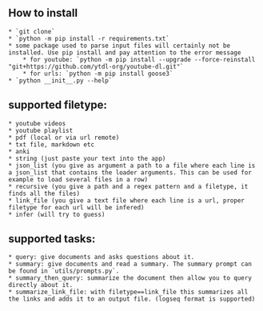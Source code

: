 ## How to install
    * `git clone`
    * `python -m pip install -r requirements.txt`
    * some package used to parse input files will certainly not be installed. Use pip install and pay attention to the error message
        * for youtube: `python -m pip install --upgrade --force-reinstall "git+https://github.com/ytdl-org/youtube-dl.git"`
        * for urls: `python -m pip install goose3`
    * `python __init__.py --help`

## supported filetype:
    * youtube videos
    * youtube playlist
    * pdf (local or via url remote)
    * txt file, markdown etc
    * anki
    * string (just paste your text into the app)
    * json_list (you give as argument a path to a file where each line is a json_list that contains the loader arguments. This can be used for example to load several files in a row)
    * recursive (you give a path and a regex pattern and a filetype, it finds all the files)
    * link_file (you give a text file where each line is a url, proper filetype for each url will be infered)
    * infer (will try to guess)

## supported tasks:
    * query: give documents and asks questions about it.
    * summary: give documents and read a summary. The summary prompt can be found in `utils/prompts.py`.
    * summary_then_query: summarize the document then allow you to query directly about it.
    * summarize_link_file: with filetype==link_file this summarizes all the links and adds it to an output file. (logseq format is supported)
